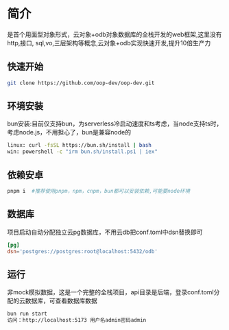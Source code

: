 # 简介
是首个用面型对象形式，云对象+odb对象数据库的全栈开发的web框架,这里没有http,接口,
sql,vo,三层架构等概念,云对象+odb实现快速开发,提升10倍生产力
## 快速开始
````bash
git clone https://github.com/oop-dev/oop-dev.git
````
## 环境安装
bun安装:目前仅支持bun，为serverless冷启动速度和ts考虑，当node支持ts时，考虑node.js，不用担心了，bun是兼容node的
````bash
linux: curl -fsSL https://bun.sh/install | bash
win: powershell -c "irm bun.sh/install.ps1 | iex"
````
## 依赖安卓
````bash
pnpm i  #推荐使用pnpm，npm，cnpm，bun都可以安装依赖,可能要node环境
````
## 数据库
项目启动自动分配独立云pg数据库，不用云db把conf.toml中dsn替换即可
````conf.toml
[pg]
dsn='postgres://postgres:root@localhost:5432/odb'
````
## 运行
非mock模拟数据，这是一个完整的全栈项目，api目录是后端，登录conf.toml分配的云数据库，可查看数据库数据
````bash
bun run start
访问：http://localhost:5173 用户名admin密码admin
````
